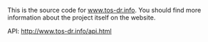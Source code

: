 This is the source code for www.tos-dr.info. You should
find more information about the project itself on the website.

API: http://www.tos-dr.info/api.html 

